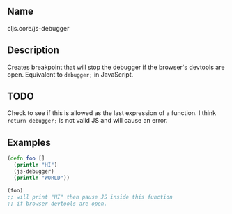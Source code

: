 ## Name
cljs.core/js-debugger

## Description

Creates breakpoint that will stop the debugger if the browser's devtools are
open.  Equivalent to `debugger;` in JavaScript.

## TODO
Check to see if this is allowed as the last expression of a function.
I think `return debugger;` is not valid JS and will cause an error.

## Examples

```clj
(defn foo []
  (println "HI")
  (js-debugger)
  (println "WORLD"))

(foo)
;; will print "HI" then pause JS inside this function
;; if browser devtools are open.
```
